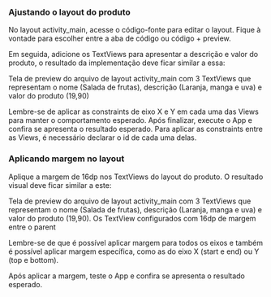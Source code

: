 ### Ajustando o layout do produto

No layout activity_main, acesse o código-fonte para editar o layout. Fique à vontade para escolher entre a aba de código ou código + preview.

Em seguida, adicione os TextViews para apresentar a descrição e valor do produto, o resultado da implementação deve ficar similar a essa:

Tela de preview do arquivo de layout activity_main com 3 TextViews que representam o nome (Salada de frutas), descrição (Laranja, manga e uva) e valor do produto (19,90)

Lembre-se de aplicar as constraints de eixo X e Y em cada uma das Views para manter o comportamento esperado. Após finalizar, execute o App e confira se apresenta o resultado esperado. Para aplicar as constraints entre as Views, é necessário declarar o id de cada uma delas.

### Aplicando margem no layout

Aplique a margem de 16dp nos TextViews do layout do produto. O resultado visual deve ficar similar a este:

Tela de preview do arquivo de layout activity_main com 3 TextViews que representam o nome (Salada de frutas), descrição (Laranja, manga e uva) e valor do produto (19,90). Os TextView configurados com 16dp de margem entre o parent

Lembre-se de que é possível aplicar margem para todos os eixos e também é possível aplicar margem específica, como as do eixo X (start e end) ou Y (top e bottom).

Após aplicar a margem, teste o App e confira se apresenta o resultado esperado.